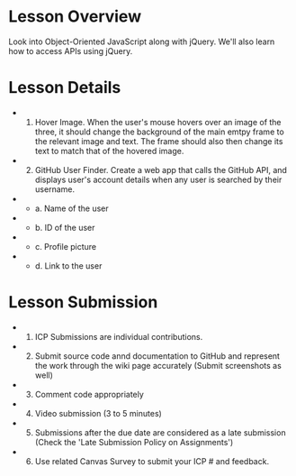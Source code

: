# Lesson Overview
Look into Object-Oriented JavaScript along with jQuery. We'll also learn how to access APIs using jQuery.

# Lesson Details
- 1. Hover Image. When the user's mouse hovers over an image of the three, it should change the background of the main emtpy frame to the relevant image and text.
The frame should also then change its text to match that of the hovered image.

- 2. GitHub User Finder. Create a web app that calls the GitHub API, and displays user's account details when any user is searched by their username.
- - a. Name of the user
- - b. ID of the user
- - c. Profile picture
- - d. Link to the user

# Lesson Submission
- 1. ICP Submissions are individual contributions.
- 2. Submit source code annd documentation to GitHub and represent the work through the wiki page accurately (Submit screenshots as well)
- 3. Comment code appropriately
- 4. Video submission (3 to 5 minutes)
- 5. Submissions after the due date are considered as a late submission (Check the 'Late Submission Policy on Assignments')
- 6. Use related Canvas Survey to submit your ICP # and feedback.
